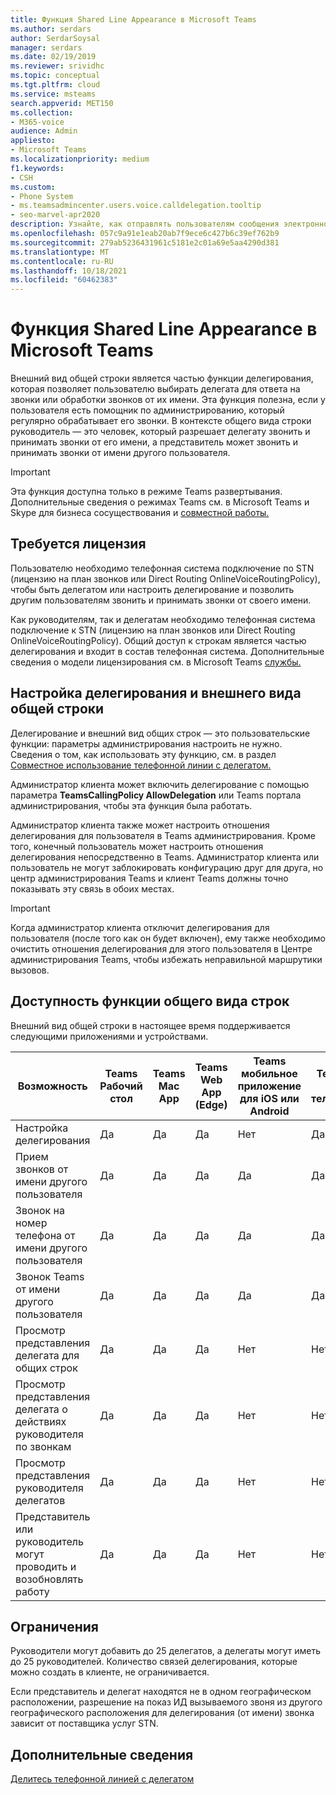 ```yaml
---
title: Функция Shared Line Appearance в Microsoft Teams
ms.author: serdars
author: SerdarSoysal
manager: serdars
ms.date: 02/19/2019
ms.reviewer: srividhc
ms.topic: conceptual
ms.tgt.pltfrm: cloud
ms.service: msteams
search.appverid: MET150
ms.collection:
- M365-voice
audience: Admin
appliesto:
- Microsoft Teams
ms.localizationpriority: medium
f1.keywords:
- CSH
ms.custom:
- Phone System
- ms.teamsadmincenter.users.voice.calldelegation.tooltip
- seo-marvel-apr2020
description: Узнайте, как отправлять пользователям сообщения электронной почты со сведениями об аудиоконференциях в Microsoft Teams.
ms.openlocfilehash: 057c9a91e1eab20ab7f9ece6c427b6c39ef762b9
ms.sourcegitcommit: 279ab5236431961c5181e2c01a69e5aa4290d381
ms.translationtype: MT
ms.contentlocale: ru-RU
ms.lasthandoff: 10/18/2021
ms.locfileid: "60462383"
---
```

# <a name="shared-line-appearance-in-microsoft-teams"></a>Функция Shared Line Appearance в Microsoft Teams

Внешний вид общей строки является частью функции делегирования, которая позволяет пользователю выбирать делегата для ответа на звонки или обработки звонков от их имени. Эта функция полезна, если у пользователя есть помощник по администрированию, который регулярно обрабатывает его звонки. В контексте общего вида строки руководитель — это человек, который разрешает делегату звонить и принимать звонки от его имени, а представитель может звонить и принимать звонки от имени другого пользователя.

> [!IMPORTANT]
> Эта функция доступна только в режиме Teams развертывания. Дополнительные сведения о режимах Teams см. в Microsoft Teams и Skype для бизнеса сосуществования и [совместной работы.](teams-and-skypeforbusiness-coexistence-and-interoperability.md)

## <a name="license-required"></a>Требуется лицензия

Пользователю необходимо телефонная система подключение по STN (лицензию на план звонков или Direct Routing OnlineVoiceRoutingPolicy), чтобы быть делегатом или настроить делегирование и позволить другим пользователям звонить и принимать звонки от своего имени.

Как руководителям, так и делегатам необходимо телефонная система подключение к STN (лицензию на план звонков или Direct Routing OnlineVoiceRoutingPolicy). Общий доступ к строкам является частью делегирования и входит в состав телефонная система. Дополнительные сведения о модели лицензирования см. в Microsoft Teams [службы.](/office365/servicedescriptions/teams-service-description)

## <a name="configuring-delegation-and-shared-line-appearance"></a>Настройка делегирования и внешнего вида общей строки

Делегирование и внешний вид общих строк — это пользовательские функции: параметры администрирования настроить не нужно. Сведения о том, как использовать эту функцию, см. в раздел [Совместное использование телефонной линии с делегатом.](https://support.office.com/article/share-a-phone-line-with-a-delegate-16307929-a51f-43fc-8323-3b1bf115e5a8)

Администратор клиента может включить делегирование с помощью параметра **TeamsCallingPolicy AllowDelegation** или Teams портала администрирования, чтобы эта функция была работать. 

Администратор клиента также может настроить отношения делегирования для пользователя в Teams администрирования. Кроме того, конечный пользователь может настроить отношения делегирования непосредственно в Teams. Администратор клиента или пользователь не могут заблокировать конфигурацию друг для друга, но центр администрирования Teams и клиент Teams должны точно показывать эту связь в обоих местах. 

> [!IMPORTANT]
> Когда администратор клиента отключит делегирования для пользователя (после того как он будет включен), ему также необходимо очистить отношения делегирования для этого пользователя в Центре администрирования Teams, чтобы избежать неправильной маршрутики вызовов.

## <a name="shared-line-appearance-feature-availability"></a>Доступность функции общего вида строк

Внешний вид общей строки в настоящее время поддерживается следующими приложениями и устройствами.

| Возможность | Teams Рабочий стол | Teams Mac App | Teams Web App (Edge) |Teams мобильное приложение для iOS или Android | Teams IP-телефон |
|------------|---------------|---------------|----------------------|-----------------------------|----------------|
| Настройка делегирования | Да | Да | Да | Нет | Да |
| Прием звонков от имени другого пользователя | Да | Да | Да | Да | Да |
| Звонок на номер телефона от имени другого пользователя | Да | Да | Да | Да | Да |
| Звонок Teams от имени другого пользователя | Да | Да | Да | Да | Да |
| Просмотр представления делегата для общих строк | Да | Да | Да | Нет | Нет |
| Просмотр представления делегата о действиях руководителя по звонкам | Да | Да | Да | Нет | Нет |
| Просмотр представления руководителя делегатов | Да | Да | Да | Нет | Нет |
| Представитель или руководитель могут проводить и возобновлять работу | Да | Да | Да | Нет | Нет |

## <a name="limitations"></a>Ограничения

Руководители могут добавить до 25 делегатов, а делегаты могут иметь до 25 руководителей. Количество связей делегирования, которые можно создать в клиенте, не ограничивается. 
 
Если представитель и делегат находятся не в одном географическом расположении, разрешение на показ ИД вызываемого звоня из другого географического расположения для делегирования (от имени) звонка зависит от поставщика услуг STN. 
 
## <a name="more-information"></a>Дополнительные сведения

[Делитесь телефонной линией с делегатом](https://support.office.com/article/share-a-phone-line-with-a-delegate-16307929-a51f-43fc-8323-3b1bf115e5a8)
